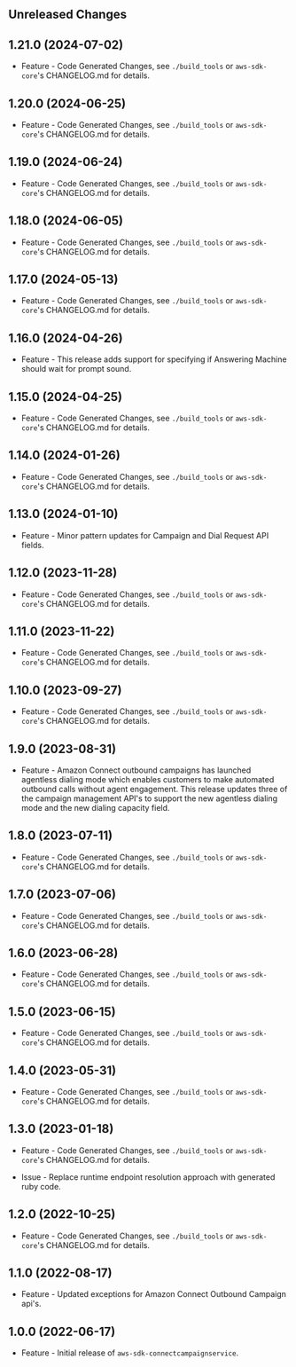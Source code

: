 Unreleased Changes
------------------

1.21.0 (2024-07-02)
------------------

* Feature - Code Generated Changes, see `./build_tools` or `aws-sdk-core`'s CHANGELOG.md for details.

1.20.0 (2024-06-25)
------------------

* Feature - Code Generated Changes, see `./build_tools` or `aws-sdk-core`'s CHANGELOG.md for details.

1.19.0 (2024-06-24)
------------------

* Feature - Code Generated Changes, see `./build_tools` or `aws-sdk-core`'s CHANGELOG.md for details.

1.18.0 (2024-06-05)
------------------

* Feature - Code Generated Changes, see `./build_tools` or `aws-sdk-core`'s CHANGELOG.md for details.

1.17.0 (2024-05-13)
------------------

* Feature - Code Generated Changes, see `./build_tools` or `aws-sdk-core`'s CHANGELOG.md for details.

1.16.0 (2024-04-26)
------------------

* Feature - This release adds support for specifying if Answering Machine should wait for prompt sound.

1.15.0 (2024-04-25)
------------------

* Feature - Code Generated Changes, see `./build_tools` or `aws-sdk-core`'s CHANGELOG.md for details.

1.14.0 (2024-01-26)
------------------

* Feature - Code Generated Changes, see `./build_tools` or `aws-sdk-core`'s CHANGELOG.md for details.

1.13.0 (2024-01-10)
------------------

* Feature - Minor pattern updates for Campaign and Dial Request API fields.

1.12.0 (2023-11-28)
------------------

* Feature - Code Generated Changes, see `./build_tools` or `aws-sdk-core`'s CHANGELOG.md for details.

1.11.0 (2023-11-22)
------------------

* Feature - Code Generated Changes, see `./build_tools` or `aws-sdk-core`'s CHANGELOG.md for details.

1.10.0 (2023-09-27)
------------------

* Feature - Code Generated Changes, see `./build_tools` or `aws-sdk-core`'s CHANGELOG.md for details.

1.9.0 (2023-08-31)
------------------

* Feature - Amazon Connect outbound campaigns has launched agentless dialing mode which enables customers to make automated outbound calls without agent engagement. This release updates three of the campaign management API's to support the new agentless dialing mode and the new dialing capacity field.

1.8.0 (2023-07-11)
------------------

* Feature - Code Generated Changes, see `./build_tools` or `aws-sdk-core`'s CHANGELOG.md for details.

1.7.0 (2023-07-06)
------------------

* Feature - Code Generated Changes, see `./build_tools` or `aws-sdk-core`'s CHANGELOG.md for details.

1.6.0 (2023-06-28)
------------------

* Feature - Code Generated Changes, see `./build_tools` or `aws-sdk-core`'s CHANGELOG.md for details.

1.5.0 (2023-06-15)
------------------

* Feature - Code Generated Changes, see `./build_tools` or `aws-sdk-core`'s CHANGELOG.md for details.

1.4.0 (2023-05-31)
------------------

* Feature - Code Generated Changes, see `./build_tools` or `aws-sdk-core`'s CHANGELOG.md for details.

1.3.0 (2023-01-18)
------------------

* Feature - Code Generated Changes, see `./build_tools` or `aws-sdk-core`'s CHANGELOG.md for details.

* Issue - Replace runtime endpoint resolution approach with generated ruby code.

1.2.0 (2022-10-25)
------------------

* Feature - Code Generated Changes, see `./build_tools` or `aws-sdk-core`'s CHANGELOG.md for details.

1.1.0 (2022-08-17)
------------------

* Feature - Updated exceptions for Amazon Connect Outbound Campaign api's.

1.0.0 (2022-06-17)
------------------

* Feature - Initial release of `aws-sdk-connectcampaignservice`.

